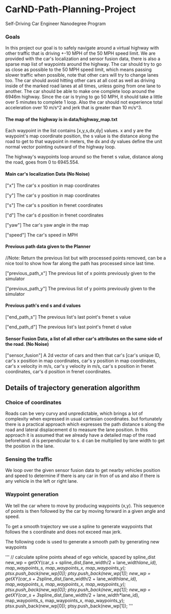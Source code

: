 # CarND-Path-Planning-Project
Self-Driving Car Engineer Nanodegree Program
   
### Goals
In this project our goal is to safely navigate around a virtual highway with other traffic that is driving +-10 MPH of the 50 MPH speed limit. We are provided with the car's localization and sensor fusion data, there is also a sparse map list of waypoints around the highway. The car should try to go as close as possible to the 50 MPH speed limit, which means passing slower traffic when possible, note that other cars will try to change lanes too. The car should avoid hitting other cars at all cost as well as driving inside of the marked road lanes at all times, unless going from one lane to another. The car should be able to make one complete loop around the 6946m highway. Since the car is trying to go 50 MPH, it should take a little over 5 minutes to complete 1 loop. Also the car should not experience total acceleration over 10 m/s^2 and jerk that is greater than 10 m/s^3.

#### The map of the highway is in data/highway_map.txt
Each waypoint in the list contains  [x,y,s,dx,dy] values. x and y are the waypoint's map coordinate position, the s value is the distance along the road to get to that waypoint in meters, the dx and dy values define the unit normal vector pointing outward of the highway loop.

The highway's waypoints loop around so the frenet s value, distance along the road, goes from 0 to 6945.554.

#### Main car's localization Data (No Noise)

["x"] The car's x position in map coordinates

["y"] The car's y position in map coordinates

["s"] The car's s position in frenet coordinates

["d"] The car's d position in frenet coordinates

["yaw"] The car's yaw angle in the map

["speed"] The car's speed in MPH

#### Previous path data given to the Planner

//Note: Return the previous list but with processed points removed, can be a nice tool to show how far along
the path has processed since last time. 

["previous_path_x"] The previous list of x points previously given to the simulator

["previous_path_y"] The previous list of y points previously given to the simulator

#### Previous path's end s and d values 

["end_path_s"] The previous list's last point's frenet s value

["end_path_d"] The previous list's last point's frenet d value

#### Sensor Fusion Data, a list of all other car's attributes on the same side of the road. (No Noise)

["sensor_fusion"] A 2d vector of cars and then that car's [car's unique ID, car's x position in map coordinates, car's y position in map coordinates, car's x velocity in m/s, car's y velocity in m/s, car's s position in frenet coordinates, car's d position in frenet coordinates. 

## Details of trajectory generation algorithm

### Choice of coordinates
Roads can be very curvy and unpredictable, which brings a lot of complexity when expressed in usual cartesian coordinates. but fortunately there is a practical approach which expresses the path distance s along the road and lateral displacement d to measure the lane position. In this approach it is assumed that we already have a detailed map of the road beforehand. d is perpendicular to s. d can be multiplied by lane width to get the position in the lane.

### Sensing the traffic
We loop over the given sensor fusion data to get nearby vehicles position and speed to determine if there is any car in fron of us and also if there is any vehicle in the left or right lane.

### Waypoint generation
We tell the car where to move by producing waypoints (x,y). This sequence of points is then followed by the car by moving forward in a given angle and speed.

To get a smooth trajectory we use a spline to generate waypoints that follows the s coordinate and does not exceed max jerk.

The following code is used to generate a smooth path by generating new waypoints
 
 ''' // calculate spline points ahead of ego vehicle, spaced by spline_dist
          new_wp = getXY(car_s + spline_dist,(lane_width/2 + lane_width*lane_id), map_waypoints_s, map_waypoints_x, map_waypoints_y);
          ptsx.push_back(new_wp[0]);
          ptsy.push_back(new_wp[1]);
          new_wp = getXY(car_s + 2*spline_dist,(lane_width/2 + lane_width*lane_id), map_waypoints_s, map_waypoints_x, map_waypoints_y);
          ptsx.push_back(new_wp[0]);
          ptsy.push_back(new_wp[1]);
          new_wp = getXY(car_s + 3*spline_dist,(lane_width/2 + lane_width*lane_id), map_waypoints_s, map_waypoints_x, map_waypoints_y);
          ptsx.push_back(new_wp[0]);
          ptsy.push_back(new_wp[1]);
          '''



